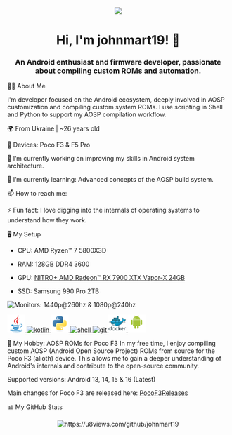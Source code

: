 <div id="header" align="center">
<img src="https://media.giphy.com/media/M9gbBd9nbDrOTu1Mqx/giphy.gif" width="100"/>
<h1 align="center">Hi, I'm johnmart19! 👋</h1>
<h3 align="center">An Android enthusiast and firmware developer, passionate about compiling custom ROMs and automation.</h3>
</div>

👨‍💻 About Me

I'm developer focused on the Android ecosystem, deeply involved in AOSP customization and compiling custom system ROMs. I use scripting in Shell and Python to support my AOSP compilation workflow.

🌍 From Ukraine | ~26 years old

📱 Devices: Poco F3 & F5 Pro

🔭 I’m currently working on improving my skills in Android system architecture.

🌱 I’m currently learning: Advanced concepts of the AOSP build system.

📫 How to reach me:  

⚡ Fun fact: I love digging into the internals of operating systems to understand how they work.

🖥️ My Setup
* CPU: AMD Ryzen™ 7 5800X3D

* RAM: 128GB DDR4 3600

* GPU: [NITRO+ AMD Radeon™ RX 7900 XTX Vapor-X 24GB](https://www.sapphiretech.com/ru-ru/consumer/nitro-radeon-rx-7900-xtx-vaporx-24g-gddr6)

* SSD: Samsung 990 Pro 2TB
<img src="https://img.shields.io/badge/Monitors-1440p@240Hz_|_1080p@240Hz-A4A4A4?style=for-the-badge" alt="Monitors: 1440p@260hz & 1080p@240hz"/>
</p>

<p align="left">
<a href="https://www.java.com" target="_blank" rel="noreferrer">
<img src="https://raw.githubusercontent.com/devicons/devicon/master/icons/java/java-original.svg" alt="java" width="40" height="40"/>
</a>
<a href="https://kotlinlang.org" target="_blank" rel="noreferrer">
<img src="https://www.vectorlogo.zone/logos/kotlinlang/kotlinlang-icon.svg" alt="kotlin" width="40" height="40"/>
</a>
<a href="https://www.python.org" target="_blank" rel="noreferrer">
<img src="https://raw.githubusercontent.com/devicons/devicon/master/icons/python/python-original.svg" alt="python" width="40" height="40"/>
</a>
<a href="https://www.gnu.org/software/bash/" target="_blank" rel="noreferrer">
<img src="https://www.vectorlogo.zone/logos/gnu_bash/gnu_bash-icon.svg" alt="shell" width="40" height="40"/>
</a>
<a href="https://git-scm.com/" target="_blank" rel="noreferrer">
<img src="https://www.vectorlogo.zone/logos/git-scm/git-scm-icon.svg" alt="git" width="40" height="40"/>
</a>
<a href="https://www.docker.com/" target="_blank" rel="noreferrer">
<img src="https://raw.githubusercontent.com/devicons/devicon/master/icons/docker/docker-original-wordmark.svg" alt="docker" width="40" height="40"/>
</a>
<a href="https://www.android.com" target="_blank" rel="noreferrer">
<img src="https://raw.githubusercontent.com/devicons/devicon/master/icons/android/android-original-wordmark.svg" alt="android" width="40" height="40"/>
</a>
</p>

📱 My Hobby: AOSP ROMs for Poco F3
In my free time, I enjoy compiling custom AOSP (Android Open Source Project) ROMs from source for the Poco F3 (alioth) device. This allows me to gain a deeper understanding of Android's internals and contribute to the open-source community.

Supported versions: Android 13, 14, 15 & 16 (Latest)

Main changes for Poco F3 are released here: [PocoF3Releases](https://github.com/orgs/PocoF3Releases/repositories)

📊 My GitHub Stats
<p align="center">
<img align="center" src="https://u8views.com/api/v1/github/profiles/34755141/views/day-week-month-total-count.svg" alt="https://u8views.com/github/johnmart19" />
</p>
